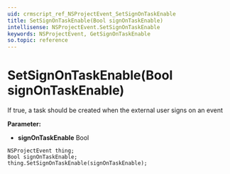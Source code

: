 ```yaml
---
uid: crmscript_ref_NSProjectEvent_SetSignOnTaskEnable
title: SetSignOnTaskEnable(Bool signOnTaskEnable)
intellisense: NSProjectEvent.SetSignOnTaskEnable
keywords: NSProjectEvent, GetSignOnTaskEnable
so.topic: reference
---
```


# SetSignOnTaskEnable(Bool signOnTaskEnable)

If true, a task should be created when the external user signs on an event

**Parameter:** 
 - **signOnTaskEnable** Bool

```crmscript
NSProjectEvent thing;
Bool signOnTaskEnable;
thing.SetSignOnTaskEnable(signOnTaskEnable);
```

